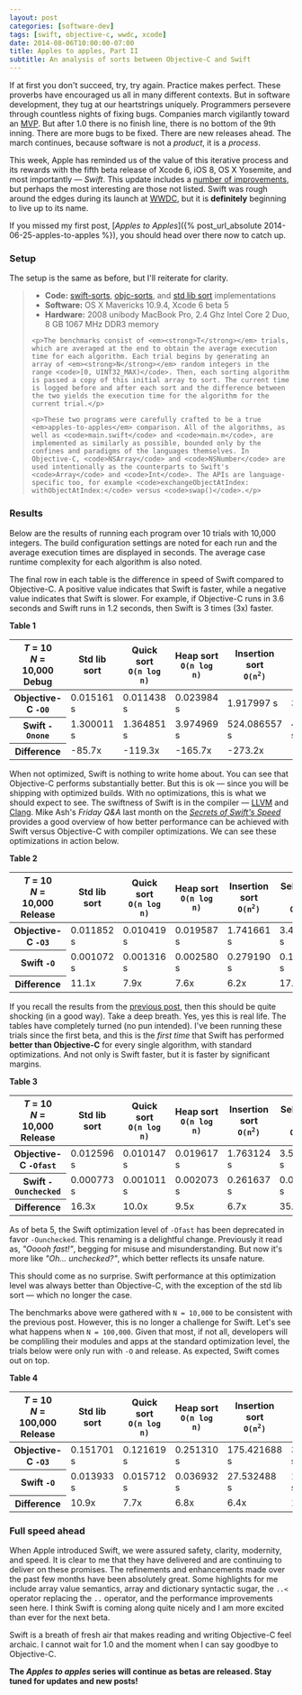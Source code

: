 ```yaml
---
layout: post
categories: [software-dev]
tags: [swift, objective-c, wwdc, xcode]
date: 2014-08-06T10:00:00-07:00
title: Apples to apples, Part II
subtitle: An analysis of sorts between Objective-C and Swift
---
```


If at first you don't succeed, try, try again. Practice makes perfect. These proverbs have encouraged us all in many different contexts. But in software development, they tug at our heartstrings uniquely. Programmers persevere through countless nights of fixing bugs. Companies march vigilantly toward an [MVP](http://en.wikipedia.org/wiki/Minimum_viable_product). But after 1.0 there is no finish line, there is no bottom of the 9th inning. There are more bugs to be fixed. There are new releases ahead. The march continues, because software is not a *product*, it is a *process*.

<!--excerpt-->

This week, Apple has reminded us of the value of this iterative process and its rewards with the fifth beta release of Xcode 6, iOS 8, OS X Yosemite, and most importantly &mdash; *Swift*. This update includes a [number of improvements](http://adcdownload.apple.com//Developer_Tools/xcode_6_beta_5_za4gu6/xcode_6_beta_5_release_notes.pdf), but perhaps the most interesting are those not listed. Swift was rough around the edges during its launch at [WWDC](https://developer.apple.com/wwdc/), but it is **definitely** beginning to live up to its name.

If you missed my first post, [*Apples to Apples*]({% post_url_absolute 2014-06-25-apples-to-apples %}), you should head over there now to catch up.

### Setup

The setup is the same as before, but I'll reiterate for clarity.

<blockquote>
	<ul>
		<li><strong>Code:</strong> <a href="https://github.com/jessesquires/swift-sorts">swift-sorts</a>, <a href="https://github.com/jessesquires/objc-sorts">objc-sorts</a>, and <a href="https://gist.github.com/jessesquires/06b6bd68a7d18810651f#file-sorts-m">std lib sort</a> implementations</li>
		<li><strong>Software:</strong> OS X Mavericks 10.9.4, Xcode 6 beta 5</li>
		<li><strong>Hardware:</strong> 2008 unibody MacBook Pro, 2.4 Ghz Intel Core 2 Duo, 8 GB 1067 MHz DDR3 memory</li>
	</ul>

	<p>The benchmarks consist of <em><strong>T</strong></em> trials, which are averaged at the end to obtain the average execution time for each algorithm. Each trial begins by generating an array of <em><strong>N</strong></em> random integers in the range <code>[0, UINT32_MAX)</code>. Then, each sorting algorithm is passed a copy of this initial array to sort. The current time is logged before and after each sort and the difference between the two yields the execution time for the algorithm for the current trial.</p>

	<p>These two programs were carefully crafted to be a true <em>apples-to-apples</em> comparison. All of the algorithms, as well as <code>main.swift</code> and <code>main.m</code>, are implemented as similarly as possible, bounded only by the confines and paradigms of the languages themselves. In Objective-C, <code>NSArray</code> and <code>NSNumber</code> are used intentionally as the counterparts to Swift's <code>Array</code> and <code>Int</code>. The APIs are language-specific too, for example <code>exchangeObjectAtIndex: withObjectAtIndex:</code> versus <code>swap()</code>.</p>
</blockquote>

### Results

Below are the results of running each program over 10 trials with 10,000 integers. The build configuration settings are noted for each run and the average execution times are displayed in seconds. The average case runtime complexity for each algorithm is also noted.

The final row in each table is the difference in speed of Swift compared to Objective-C. A positive value indicates that Swift is faster, while a negative value indicates that Swift is slower. For example, if Objective-C runs in 3.6 seconds and Swift runs in 1.2 seconds, then Swift is 3 times (3x) faster.

<p class="text-muted text-center table-header-footer"><strong>Table 1</strong></p>
<div class="table-responsive">
	<table class="table table-bordered table-hover">
		<thead>
			<tr>
				<th class="text-muted">
					<em>T</em> = 10
					<br />
					<em>N</em> = 10,000
					<br />
					Debug
				</th>
				<th>Std lib sort</th>
				<th>Quick sort<br/><code>O(n log n)</code></th>
				<th>Heap sort<br/><code>O(n log n)</code></th>
				<th>Insertion sort<br/><code>O(n<sup>2</sup>)</code></th>
				<th>Selection sort<br/><code>O(n<sup>2</sup>)</code></th>
			</tr>
		</thead>
		<tbody>
			<tr>
				<th>Objective-C <code>-O0</code></th>
				<td>0.015161 s</td>
				<td>0.011438 s</td>
				<td>0.023984 s</td>
				<td>1.917997 s</td>
				<td>3.685714 s</td>
			</tr>
			<tr>
				<th>Swift <code>-Onone</code></th>
				<td>1.300011 s</td>
				<td>1.364851 s</td>
				<td>3.974969 s</td>
				<td>524.086557 s</td>
				<td>400.251450 s</td>
			</tr>
			<tr class="info text-info">
				<th>Difference</th>
				<td>-85.7x</td>
				<td>-119.3x</td>
				<td>-165.7x</td>
				<td>-273.2x</td>
				<td>-108.6x</td>
			</tr>
		</tbody>
	</table>
</div>

When not optimized, Swift is nothing to write home about. You can see that Objective-C performs substantially better. But this is ok &mdash; since you will be shipping with optimized builds. With no optimizations, this is what we should expect to see. The swiftness of Swift is in the compiler &mdash; [LLVM](http://www.llvm.org) and [Clang](http://clang.llvm.org). Mike Ash's *Friday Q&amp;A* last month on the [*Secrets of Swift's Speed*](https://mikeash.com/pyblog/friday-qa-2014-07-04-secrets-of-swifts-speed.html) provides a good overview of how better performance can be achieved with Swift versus Objective-C with compiler optimizations. We can see these optimizations in action below.

<p class="text-muted text-center table-header-footer"><strong>Table 2</strong></p>
<div class="table-responsive">
	<table class="table table-bordered table-hover">
		<thead>
			<tr>
				<th class="text-muted">
					<em>T</em> = 10
					<br />
					<em>N</em> = 10,000
					<br />
					Release
				</th>
				<th>Std lib sort</th>
				<th>Quick sort<br/><code>O(n log n)</code></th>
				<th>Heap sort<br/><code>O(n log n)</code></th>
				<th>Insertion sort<br/><code>O(n<sup>2</sup>)</code></th>
				<th>Selection sort<br/><code>O(n<sup>2</sup>)</code></th>
			</tr>
		</thead>
		<tbody>
			<tr>
				<th>Objective-C <code>-O3</code></th>
				<td>0.011852 s</td>
				<td>0.010419 s</td>
				<td>0.019587 s</td>
				<td>1.741661 s</td>
				<td>3.439606 s</td>
			</tr>
			<tr>
				<th>Swift <code>-O</code></th>
				<td>0.001072 s</td>
				<td>0.001316 s</td>
				<td>0.002580 s</td>
				<td>0.279190 s</td>
				<td>0.193269 s</td>
			</tr>
			<tr class="info text-info">
				<th>Difference</th>
				<td>11.1x</td>
				<td>7.9x</td>
				<td>7.6x</td>
				<td>6.2x</td>
				<td>17.8x</td>
			</tr>
		</tbody>
	</table>
</div>

If you recall the results from the [previous post](/apples-to-apples/), then this should be quite shocking (in a good way). Take a deep breath. Yes, yes this is real life. The tables have completely turned (no pun intended). I've been running these trials since the first beta, and this is the *first time* that Swift has performed **better than Objective-C** for every single algorithm, with standard optimizations. And not only is Swift faster, but it is faster by significant margins.

<p class="text-muted text-center table-header-footer"><strong>Table 3</strong></p>
<div class="table-responsive">
	<table class="table table-bordered table-hover">
		<thead>
			<tr>
				<th class="text-muted">
					<em>T</em> = 10
					<br />
					<em>N</em> = 10,000
					<br />
					Release
				</th>
				<th>Std lib sort</th>
				<th>Quick sort<br/><code>O(n log n)</code></th>
				<th>Heap sort<br/><code>O(n log n)</code></th>
				<th>Insertion sort<br/><code>O(n<sup>2</sup>)</code></th>
				<th>Selection sort<br/><code>O(n<sup>2</sup>)</code></th>
			</tr>
		</thead>
		<tbody>
			<tr>
				<th>Objective-C <code>-Ofast</code></th>
				<td>0.012596 s</td>
				<td>0.010147 s</td>
				<td>0.019617 s</td>
				<td>1.763124 s</td>
				<td>3.504833 s</td>
			</tr>
			<tr>
				<th>Swift <code>-Ounchecked</code></th>
				<td>0.000773 s</td>
				<td>0.001011 s</td>
				<td>0.002073 s</td>
				<td>0.261637 s</td>
				<td>0.099996 s</td>
			</tr>
			<tr class="info text-info">
				<th>Difference</th>
				<td>16.3x</td>
				<td>10.0x</td>
				<td>9.5x</td>
				<td>6.7x</td>
				<td>35.0x</td>
			</tr>
		</tbody>
	</table>
</div>

<p class="text-muted text-center table-header-footer">As of beta 5, the Swift optimization level of <code>-Ofast</code> has been deprecated in favor <code>-Ounchecked</code>. This renaming is a delightful change. Previously it read as, <em>"Ooooh fast!"</em>, begging for misuse and misunderstanding. But now it's more like <em>"Oh... unchecked?"</em>, which better reflects its unsafe nature.</p>

This should come as no surprise. Swift performance at this optimization level was always better than Objective-C, with the exception of the std lib sort &mdash; which no longer the case.

The benchmarks above were gathered with `N = 10,000` to be consistent with the previous post. However, this is no longer a challenge for Swift. Let's see what happens when `N = 100,000`. Given that most, if not all, developers will be compliling their modules and apps at the standard optimization level, the trials below were only run with `-O` and release. As expected, Swift comes out on top.

<p class="text-muted text-center table-header-footer"><strong>Table 4</strong></p>
<div class="table-responsive">
	<table class="table table-bordered table-hover">
		<thead>
			<tr>
				<th class="text-muted">
					<em>T</em> = 10
					<br />
					<em>N</em> = 100,000
					<br />
					Release
				</th>
				<th>Std lib sort</th>
				<th>Quick sort<br/><code>O(n log n)</code></th>
				<th>Heap sort<br/><code>O(n log n)</code></th>
				<th>Insertion sort<br/><code>O(n<sup>2</sup>)</code></th>
				<th>Selection sort<br/><code>O(n<sup>2</sup>)</code></th>
			</tr>
		</thead>
		<tbody>
			<tr>
				<th>Objective-C <code>-O3</code></th>
				<td>0.151701 s</td>
				<td>0.121619 s</td>
				<td>0.251310 s</td>
				<td>175.421688 s</td>
				<td>349.182743 s</td>
			</tr>
			<tr>
				<th>Swift <code>-O</code></th>
				<td>0.013933 s</td>
				<td>0.015712 s</td>
				<td>0.036932 s</td>
				<td>27.532488 s</td>
				<td>18.969978 s</td>
			</tr>
			<tr class="info text-info">
				<th>Difference</th>
				<td>10.9x</td>
				<td>7.7x</td>
				<td>6.8x</td>
				<td>6.4x</td>
				<td>18.4x</td>
			</tr>
		</tbody>
	</table>
</div>

### Full speed ahead

When Apple introduced Swift, we were assured safety, clarity, modernity, and speed. It is clear to me that they have delivered and are continuing to deliver on these promises. The refinements and enhancements made over the past few months have been absolutely great. Some highlights for me include array value semantics, array and dictionary syntactic sugar, the `..<` operator replacing the `..` operator, and the performance improvements seen here. I think Swift is coming along quite nicely and I am more excited than ever for the next beta.

Swift is a breath of fresh air that makes reading and writing Objective-C feel archaic. I cannot wait for 1.0 and the moment when I can say goodbye to Objective-C.

**The *Apples to apples* series will continue as betas are released. Stay tuned for updates and new posts!**
